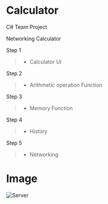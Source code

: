 # Calculator
C# Team Project

Networking Calculator

Step 1
>- Calculator UI

Step 2
>- Arithmetic operation Function

Step 3
>- Memory Function

Step 4
>- History

Step 5
>- Networking

# Image
![Server](http://cfile2.uf.tistory.com/image/993C3D335A18C6E7273D18)


